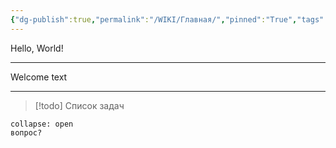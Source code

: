```yaml
---
{"dg-publish":true,"permalink":"/WIKI/Главная/","pinned":"True","tags":["gardenEntry"]}
---
```


Hello, World!
___
Welcome text


___
> [!todo]
> Список задач

```ad-question
collapse: open
вопрос?


```
